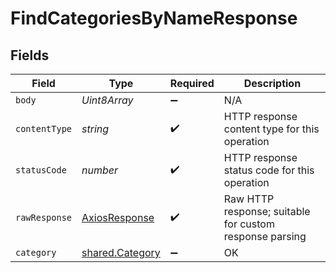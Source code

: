# FindCategoriesByNameResponse


## Fields

| Field                                                     | Type                                                      | Required                                                  | Description                                               |
| --------------------------------------------------------- | --------------------------------------------------------- | --------------------------------------------------------- | --------------------------------------------------------- |
| `body`                                                    | *Uint8Array*                                              | :heavy_minus_sign:                                        | N/A                                                       |
| `contentType`                                             | *string*                                                  | :heavy_check_mark:                                        | HTTP response content type for this operation             |
| `statusCode`                                              | *number*                                                  | :heavy_check_mark:                                        | HTTP response status code for this operation              |
| `rawResponse`                                             | [AxiosResponse](https://axios-http.com/docs/res_schema)   | :heavy_check_mark:                                        | Raw HTTP response; suitable for custom response parsing   |
| `category`                                                | [shared.Category](../../../sdk/models/shared/category.md) | :heavy_minus_sign:                                        | OK                                                        |